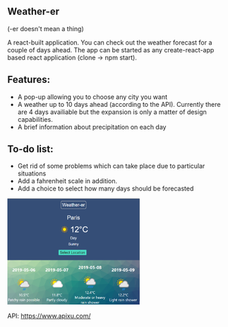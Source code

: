 ## Weather-er
(-er doesn't mean a thing)

A react-built application. You can check out the weather forecast for a couple of days ahead. The app can be started as any create-react-app based react application (clone -> npm start).

## Features:
- A pop-up allowing you to choose any city you want
- A weather up to 10 days ahead (according to the API). Currently there are 4 days availiable but the expansion is only a matter of design capabilities.
- A brief information about precipitation on each day

## To-do list:
 - Get rid of some problems which can take place due to particular situations
 - Add a fahrenheit scale in addition.
 - Add a choice to select how many days should be forecasted

<img src='./Screenshot.png' width='300px'/>

API: https://www.apixu.com/

